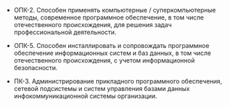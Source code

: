 - ОПК-2. Способен применять компьютерные / суперкомпьютерные методы, 
современное программное обеспечение, в том числе отечественного 
происхождения, для решения задач профессиональной деятельности.

- ОПК-5. Способен инсталлировать и сопровождать программное обеспечение 
информационных систем и баз данных, в том числе отечественного 
происхождения, с учетом информационной безопасности.

- ПК-3. Администрирование прикладного программного обеспечения, 
сетевой подсистемы и систем управления базами данных 
инфокоммуникационной системы организации.
